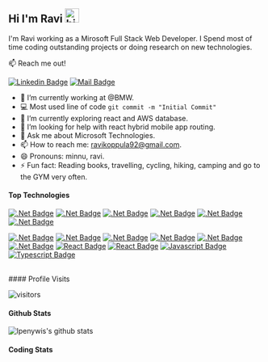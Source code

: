 ## Hi I'm Ravi <img src="https://user-images.githubusercontent.com/1303154/88677602-1635ba80-d120-11ea-84d8-d263ba5fc3c0.gif" width="28px" height="28px" alt="hi">

I'm Ravi working as a Mirosoft Full Stack Web Developer. I Spend most of time coding outstanding projects or doing research on new technologies.

:mailbox: Reach me out!

  [![Linkedin Badge](https://img.shields.io/badge/-LinkedIn-0e76a8?style=flat&labelColor=0e76a8&logo=linkedin&logoColor=white)](https://www.linkedin.com/in/ravi-koppula-873817a9)   [![Mail Badge](https://img.shields.io/badge/-Gmail-c0392b?style=flat&labelColor=c0392b&logo=gmail&logoColor=white)](mailto:ravikoppula92@gmail.com)

<!-- TODO: Add last video link -->

- 🔭 I’m currently working at @BMW.
- :computer: Most used line of code `git commit -m "Initial Commit"`
- 🌱 I’m currently exploring react and AWS database.
- 🤔 I’m looking for help with react hybrid mobile app routing.
- 💬 Ask me about Microsoft Technologies.
- 📫 How to reach me: ravikoppula92@gmail.com.
- 😄 Pronouns: minnu, ravi.
- ⚡ Fun fact: Reading books, travelling, cycling, hiking, camping and go to the GYM very often.

#### Top Technologies

<!-- TODO: Make technologies links takes you to repositories -->

[![.Net Badge](https://img.shields.io/badge/-.NetCore-61DBFB?style=for-the-badge&labelColor=black&logo=react&logoColor=61DBFB)](#) 
[![.Net Badge](https://img.shields.io/badge/-ASP.NETMVC-61DBFB?style=for-the-badge&labelColor=black&logo=react&logoColor=61DBFB)](#) 
[![.Net Badge](https://img.shields.io/badge/-RestAPI-61DBFB?style=for-the-badge&labelColor=black&logo=react&logoColor=61DBFB)](#)
[![.Net Badge](https://img.shields.io/badge/-SQL-61DBFB?style=for-the-badge&labelColor=black&logo=react&logoColor=61DBFB)](#)
[![.Net Badge](https://img.shields.io/badge/-Postgresql-61DBFB?style=for-the-badge&labelColor=black&logo=react&logoColor=61DBFB)](#)
[![.Net Badge](https://img.shields.io/badge/-AzureDB-61DBFB?style=for-the-badge&labelColor=black&logo=react&logoColor=61DBFB)](#)

[![.Net Badge](https://img.shields.io/badge/-WebServices-61DBFB?style=for-the-badge&labelColor=black&logo=react&logoColor=61DBFB)](#)
[![.Net Badge](https://img.shields.io/badge/-Bootstrap-61DBFB?style=for-the-badge&labelColor=black&logo=react&logoColor=61DBFB)](#)
[![.Net Badge](https://img.shields.io/badge/-JQuery-61DBFB?style=for-the-badge&labelColor=black&logo=react&logoColor=61DBFB)](#)
[![.Net Badge](https://img.shields.io/badge/-AJax-61DBFB?style=for-the-badge&labelColor=black&logo=react&logoColor=61DBFB)](#)
[![.Net Badge](https://img.shields.io/badge/-SSRSReports-61DBFB?style=for-the-badge&labelColor=black&logo=react&logoColor=61DBFB)](#)
[![.Net Badge](https://img.shields.io/badge/-RDLCReports-61DBFB?style=for-the-badge&labelColor=black&logo=react&logoColor=61DBFB)](#)
[![React Badge](https://img.shields.io/badge/-React-61DBFB?style=for-the-badge&labelColor=black&logo=angular&logoColor=61DBFB)](#)
[![React Badge](https://img.shields.io/badge/-React-61DBFB?style=for-the-badge&labelColor=black&logo=react&logoColor=61DBFB)](#) 
[![Javascript Badge](https://img.shields.io/badge/-Javascript-F0DB4F?style=for-the-badge&labelColor=black&logo=javascript&logoColor=F0DB4F)](#)
[![Typescript Badge](https://img.shields.io/badge/-Typescript-007acc?style=for-the-badge&labelColor=black&logo=typescript&logoColor=007acc)](#) 

<br/>
#### Profile Visits 

![visitors](https://visitor-badge.glitch.me/badge?page_id=ravikoppula.ravikoppula)


#### Github Stats

![Ipenywis's github stats](https://github-readme-stats.vercel.app/api?username=ravikoppula&count_private=true&theme=tokyonight&hide=contribs,prs)



#### Coding Stats
<!--START_SECTION:waka-->
 
<!--END_SECTION:waka-->




